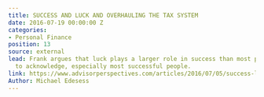 ```yaml
---
title: SUCCESS AND LUCK AND OVERHAULING THE TAX SYSTEM
date: 2016-07-19 00:00:00 Z
categories:
- Personal Finance
position: 13
source: external
lead: Frank argues that luck plays a larger role in success than most people are willing
  to acknowledge, especially most successful people.
link: https://www.advisorperspectives.com/articles/2016/07/05/success-luck-and-overhauling-the-tax-system
Author: Michael Edesess
---
```


